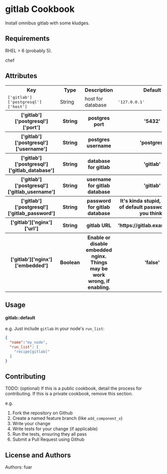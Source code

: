 gitlab Cookbook
===============

Install omnibus gitlab with some kludges.

Requirements
------------

RHEL > 6 (probably 5).

chef


Attributes
----------
<table>
  <tr>
    <th>Key</th>
    <th>Type</th>
    <th>Description</th>
    <th>Default</th>
  </tr>
  <tr>
    <td><tt>['gitlab']['postgresql']['host']</tt></td>
    <td>String</td>
    <td>host for database</td>
    <td><tt>'127.0.0.1'</tt></td>
  </tr>
    <tr>
    <th>['gitlab']['postgresql']['port']</th>
    <th>String</th>
    <th>postgres port</th>
    <th>'5432'</th>
  </tr>
    <tr>
    <th>['gitlab']['postgresql']['username']</th>
    <th>String</th>
    <th>postgres username</th>
    <th>'postgres'</th>
  </tr>
    <tr>
    <th>['gitlab']['postgresql']['gitlab_database']</th>
    <th>String</th>
    <th>database for gitlab</th>
    <th>'gitlab'</th>
  </tr>
    <tr>
    <th>['gitlab']['postgresql']['gitlab_username']</th>
    <th>String</th>
    <th>username for gitlab database</th>
    <th>'gitlab'</th>
  </tr>
    <tr>
    <th>['gitlab']['postgresql']['gitlab_password']</th>
    <th>String</th>
    <th>password for gitlab database</th>
    <th>It's kinda stupid, set value of default password, dont't you think?</th>
  </tr>
    <tr>
    <th>['gitlab']['nginx']['url']</th>
    <th>String</th>
    <th>gitlab URL</th>
    <th>'https://gitlab.example.com'</th>
  </tr>
    <tr>
    <th>['gitlab']['nginx']['embedded']</th>
    <th>Boolean</th>
    <th>Enable or disable embedded nginx. Things may be work wrong, if enabling.</th>
    <th>'false'</th>
  </tr>
</table>

Usage
-----
#### gitlab::default

e.g.
Just include `gitlab` in your node's `run_list`:

```json
{
  "name":"my_node",
  "run_list": [
    "recipe[gitlab]"
  ]
}
```

Contributing
------------
TODO: (optional) If this is a public cookbook, detail the process for contributing. If this is a private cookbook, remove this section.

e.g.
1. Fork the repository on Github
2. Create a named feature branch (like `add_component_x`)
3. Write your change
4. Write tests for your change (if applicable)
5. Run the tests, ensuring they all pass
6. Submit a Pull Request using Github

License and Authors
-------------------
Authors: fuar
